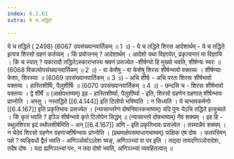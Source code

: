 ```yaml
---
index: 6.1.61
sutra: ये च तद्धिते

---
```

ये च तद्धिते ( 2498) (6067 उपसंख्यानवार्तिकम् ॥ 1 ॥) - ये च तद्धिते शिरस आदेशार्थम् - ये च तद्धिते इत्यत्र शिरसो ग्रहणं कर्तव्यम् । किं प्रयोजनम् ? आदेशार्थम् । आदेशो यथा विज्ञायेत, प्रकृत्यन्तरं मा विज्ञायि । किं च स्यात् ? यकारादौ तद्धितेऽस्कारान्तस्य श्रवणं प्रसज्येत -शीर्षण्यो हि मुख्यो भवति, शीर्षण्यः स्वरः ॥ (6068 विकल्पोपसंख्यानवार्तिकम् ॥ 2 ॥) - वा केशेषु - वा केशेषु शिरसः शीर्षन्भावो वक्तव्यः । शीर्षण्याः केशाः, शिरस्याः ॥ (6069 उपसंख्यानवार्तिकम् ॥ 3 ॥) - अचि शीर्षः - अचि परतः शिरसः शीर्षभावो वक्तव्यः । हास्तिशीर्षिः, पैलुशीर्षिः ॥ (6070 उपसंख्यानवार्तिकम् ॥ 4 ॥) - छन्दसि च - शिरसः शीर्षभावो वक्तव्यः । द्वे शीर्षे ॥ (आक्षेपभाष्यम्) इह  -  हास्तिशीर्ष्या, पैलुशीर्ष्या  -  इति, शिरसो ग्रहणेन ग्रहणात् शीर्षन्भावः प्राप्नोति । अस्तु । नस्तद्धिते [[6.4.144]] इति टिलोपो भविष्यति । न सिध्यति । ये चाभावकर्मणोः [[6.4.167]] इति प्रकृतिभावः प्रसज्येत । (न्यासान्तरेण दोषनिवारकभाष्यम्) यदि पुनः येऽचि तद्धिते इत्युच्यते । किं कृतं भवति ? इञ्ञि शीर्षन्भावे कृते टिलोपेन सिद्धम् ॥ (न्यासान्तरे दोषभाष्यम्) नैवं शक्यम् । इह हि  -  स्थूलशिरस इदं स्थौलशीर्षमिति  -  अन् [[6.4.167]] अणि  -  इति प्रकृतिभावः प्रसज्येत । तस्मान्नैवं शक्यम् । न चेदेवं शिरसो ग्रहणेन ग्रहणाच्शीर्षन्भावः प्राप्नोति । (प्रथमाक्षेपसमाधानभाष्यम्) पाक्षिक एष दोषः । कतरस्मिन् पक्षे ? ष्यङि्वधौ द्वैतं भवति  -  अणिञ्ञोर्वाऽऽदेशः ष्यङ्, अणिञ्ञ्भ्यां वा पर इति । तद्यदा तावदणिञ्ञोरादेशः, तदैष दोषः । यदा ह्यणिञ्ञ्भ्यां परः, न तदा दोषो भवति, अणिञ्ञ्भ्यां व्यवहितत्वात् ॥
